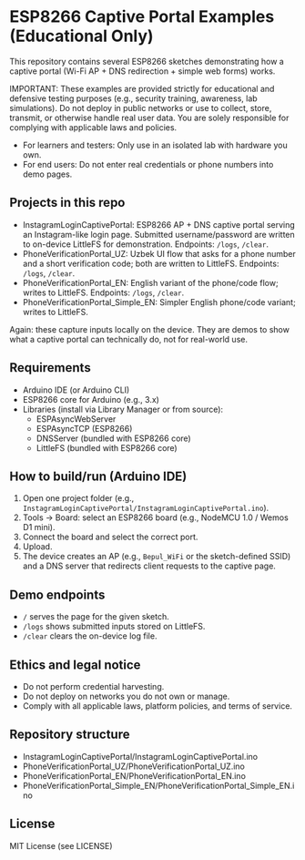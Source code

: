# ESP8266 Captive Portal Examples (Educational Only)

This repository contains several ESP8266 sketches demonstrating how a captive portal (Wi-Fi AP + DNS redirection + simple web forms) works.

IMPORTANT: These examples are provided strictly for educational and defensive testing purposes (e.g., security training, awareness, lab simulations). Do not deploy in public networks or use to collect, store, transmit, or otherwise handle real user data. You are solely responsible for complying with applicable laws and policies.

- For learners and testers: Only use in an isolated lab with hardware you own.
- For end users: Do not enter real credentials or phone numbers into demo pages.

## Projects in this repo
- InstagramLoginCaptivePortal:
  ESP8266 AP + DNS captive portal serving an Instagram-like login page. Submitted username/password are written to on-device LittleFS for demonstration. Endpoints: `/logs`, `/clear`.
- PhoneVerificationPortal_UZ:
  Uzbek UI flow that asks for a phone number and a short verification code; both are written to LittleFS. Endpoints: `/logs`, `/clear`.
- PhoneVerificationPortal_EN:
  English variant of the phone/code flow; writes to LittleFS. Endpoints: `/logs`, `/clear`.
- PhoneVerificationPortal_Simple_EN:
  Simpler English phone/code variant; writes to LittleFS.

Again: these capture inputs locally on the device. They are demos to show what a captive portal can technically do, not for real-world use.

## Requirements
- Arduino IDE (or Arduino CLI)
- ESP8266 core for Arduino (e.g., 3.x)
- Libraries (install via Library Manager or from source):
  - ESPAsyncWebServer
  - ESPAsyncTCP (ESP8266)
  - DNSServer (bundled with ESP8266 core)
  - LittleFS (bundled with ESP8266 core)

## How to build/run (Arduino IDE)
1. Open one project folder (e.g., `InstagramLoginCaptivePortal/InstagramLoginCaptivePortal.ino`).
2. Tools → Board: select an ESP8266 board (e.g., NodeMCU 1.0 / Wemos D1 mini).
3. Connect the board and select the correct port.
4. Upload.
5. The device creates an AP (e.g., `Bepul_WiFi` or the sketch-defined SSID) and a DNS server that redirects client requests to the captive page.

## Demo endpoints
- `/` serves the page for the given sketch.
- `/logs` shows submitted inputs stored on LittleFS.
- `/clear` clears the on-device log file.

## Ethics and legal notice
- Do not perform credential harvesting.
- Do not deploy on networks you do not own or manage.
- Comply with all applicable laws, platform policies, and terms of service.

## Repository structure
- InstagramLoginCaptivePortal/InstagramLoginCaptivePortal.ino
- PhoneVerificationPortal_UZ/PhoneVerificationPortal_UZ.ino
- PhoneVerificationPortal_EN/PhoneVerificationPortal_EN.ino
- PhoneVerificationPortal_Simple_EN/PhoneVerificationPortal_Simple_EN.ino

## License
MIT License (see LICENSE)
